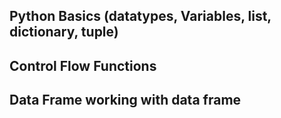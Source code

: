 Python Basics (datatypes, Variables, list, dictionary, tuple)
------------
Control Flow Functions
------------
Data Frame working with data frame
------------
